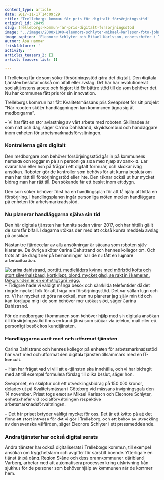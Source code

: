```yaml
---
content_type: article
date: 2017-11-17T14:09:29
title: 'Trelleborgs kommun får pris för digitalt försörjningsstöd'
original_id: 28495
slug: trelleborgs-kommun-far-pris-digitalt-forsorjningsstod
image: "../images/2000x1000-eleonore-schlyter-mikael-karlsson-foto-johanna-herbst.jpg"
image_caption: 'Eleonore Schlyter och Mikael Karlsson, enhetschefer i Trelleborgs kommun, tog emot Sveapriset vid Kvalitetsmässan i Göteborg den 14 november. Priset består av en glasskulptur och ett utvecklingsbidrag. '
author: Åsa Hammar
friskfaktorer: ''
activity: ''
articles_teasers_2: []
article-teasers-list: []

---
```


I Trelleborg får de som söker försörjningsstöd göra det digitalt. Den digitala tjänsten beslutar också om bifall eller avslag. Det här har revolutionerat socialtjänstens arbete och frigjort tid för bättre stöd till de som behöver det. Nu har kommunen fått pris för sin innovation.

Trelleborgs kommun har fått Kvalitetsmässans pris Sveapriset för sitt projekt ”När roboten sköter handläggningen kan kommunen ägna sig åt medborgarna”.

– Vi har fått en stor avlastning av vårt arbete med roboten. Skillnaden är som natt och dag, säger Carina Dahlstrand, skyddsombud och handläggare inom enheten för arbetsmarknadsförvaltningen.

### Kontrollerna görs digitalt

Den medborgare som behöver försörjningsstöd går in på kommunens hemsida och loggar in på sin personliga sida med hjälp av bank-id. Där svarar han eller hon på frågor i ett digitalt formulär, och skickar iväg ansökan. Roboten gör de kontroller som behövs för att kunna besluta om man har rätt till försörjningsstöd eller inte. Den räknar också ut hur mycket bidrag man har rätt till. Den sökande får ett beslut inom ett dygn.

Den som söker behöver först ha en handlingsplan för att få hjälp att hitta en försörjning. I handlingsplanen ingår personliga möten med en handläggare på enheten för arbetsmarknadsstöd.

### Nu planerar handläggarna själva sin tid

Den här digitala tjänsten har funnits sedan våren 2017, och har hittills gällt de som får bifall. I dagarna utökas den med att också kunna meddela avslag på ansökan.

Nästan tre fjärdedelar av alla ansökningar är sådana som roboten själv klarar av. De övriga sköter Carina Dahlstrand och hennes kollegor om. Och trots att de dragit ner på bemanningen har de nu fått en lugnare arbetssituation.

[![carina dahlstrand, portätt. medlelåders kvinna med mörkröd kofta och stort silverhalsband, kortklippt, blond, mycket glad, se rakt in i kameran. Bakgrunden är en enhetligt grå vägg. ](https://www.suntarbetsliv.se/wp-content/uploads/2017/11/200x240-carina-dahlstrand-foto-camilla-melinder-odier.jpg)](https://www.suntarbetsliv.se/wp-content/uploads/2017/11/200x240-carina-dahlstrand-foto-camilla-melinder-odier.jpg)– Tidigare hade vi väldigt många besök och särskilda telefontider då det ringde mycket folk för att fråga om försörjningsstöd. Det var sällan lugn och ro. Vi har mycket att göra nu också, men nu planerar jag själv min tid och kan fördjupa mig i de som behöver mer utökat stöd, säger Carina Dahlstrand.

För de medborgare i kommunen som behöver hjälp med sin digitala ansökan till försörjningsstöd finns en kundtjänst som stöttar via telefon, mail eller ett personligt besök hos kundtjänsten.

### Handläggarna varit med och utformat tjänsten

Carina Dahlstrand och hennes kollegor på enheten för arbetsmarknadsstöd har varit med och utformat den digitala tjänsten tillsammans med en IT-konsult.

– Han har frågat vad vi vill att e-tjänsten ska innehålla, och vi har bidragit med att till exempel formulera förslag till olika beslut, säger hon.

Sveapriset, en skulptur och ett utvecklingsbidrag på 150 000 kronor, delades ut på Kvalitetsmässan i Göteborg vid mässans invigningsgala den 14 november. Priset togs emot av Mikael Karlsson och Eleonore Schlyter, enhetschefer vid socialförvaltningen respektive arbetsmarknadsförvaltningen.

– Det här priset betyder väldigt mycket för oss. Det är ett kvitto på att det finns ett stort intresse för det vi gör i Trelleborg, och ett behov av utveckling av den svenska välfärden, säger Eleonore Schlyter i ett pressmeddelande.

### Andra tjänster har också digitaliserats

Andra tjänster har också digitaliserats i Trelleborgs kommun, till exempel ansökan om trygghetslarm och avgifter för särskilt boende. Ytterligare en tjänst är på gång. Region Skåne och dess grannkommuner, däribland Varberg, arbetar med att automatisera processen kring utskrivning från sjukhus för de personer som behöver hjälp av kommunen när de kommer hem.

